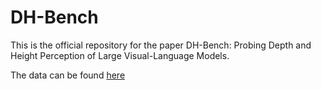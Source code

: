 # DH-Bench

This is the official repository for the paper DH-Bench: Probing Depth and Height Perception of
Large Visual-Language Models.

The data can be found [here](https://drive.google.com/drive/folders/13WqSuUNV007oQp-u4t0FA51ZOI7BqAaG?usp=sharing)


